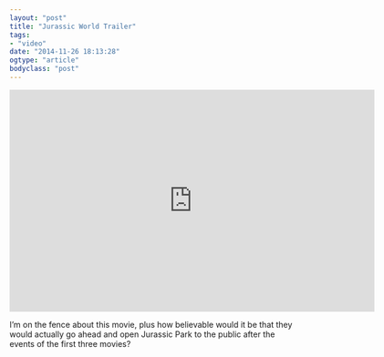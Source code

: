 ```yaml
---
layout: "post"
title: "Jurassic World Trailer"
tags:
- "video"
date: "2014-11-26 18:13:28"
ogtype: "article"
bodyclass: "post"
---
```


<iframe allowfullscreen="true" class="youtube-player" frameborder="0" height="390" src="http://www.youtube.com/embed/RFinNxS5KN4?version=3&rel=1&fs=1&showsearch=0&showinfo=1&iv_load_policy=1&wmode=transparent" type="text/html" width="640"></iframe>

I’m on the fence about this movie, plus how believable would it be that they would actually go ahead and open Jurassic Park to the public after the events of the first three movies?
